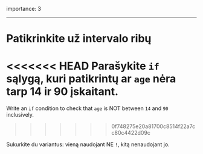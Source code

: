 importance: 3

---

# Patikrinkite už intervalo ribų

<<<<<<< HEAD
Parašykite `if` sąlygą, kuri patikrintų ar `age` nėra tarp 14 ir 90 įskaitant.
=======
Write an `if` condition to check that `age` is NOT between `14` and `90` inclusively.
>>>>>>> 0f748275e20a81700c8514f22a7cc80c4422d09c

Sukurkite du variantus: vieną naudojant NE `!`, kitą nenaudojant jo.
